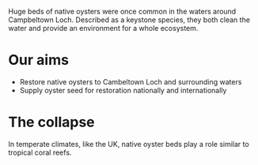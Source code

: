 Huge beds of native oysters were once common in the waters around Campbeltown Loch. Described as a keystone species, they both clean the water and provide an environment for a whole ecosystem.

# Our aims

* Restore native oysters to Cambeltown Loch and surrounding waters
* Supply oyster seed for restoration nationally and internationally

# The collapse 

In temperate climates, like the UK, native oyster beds play a role similar to tropical coral reefs.

